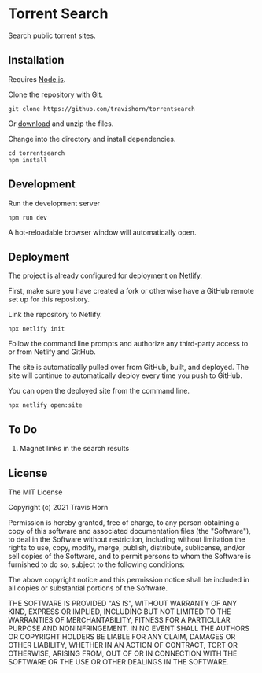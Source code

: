 # Torrent Search

Search public torrent sites.

## Installation

Requires [Node.js](https://nodejs.org/).

Clone the repository with [Git](https://git-scm.com/).

```
git clone https://github.com/travishorn/torrentsearch
```

Or [download](https://github.com/travishorn/torrentsearch/archive/main.zip) and unzip the files.

Change into the directory and install dependencies.

```
cd torrentsearch
npm install
```

## Development

Run the development server

```
npm run dev
```

A hot-reloadable browser window will automatically open.

## Deployment

The project is already configured for deployment on [Netlify](https://www.netlify.com/).

First, make sure you have created a fork or otherwise have a GitHub remote set up for this repository.

Link the repository to Netlify.

```
npx netlify init
```

Follow the command line prompts and authorize any third-party access to or from Netlify and GitHub.

The site is automatically pulled over from GitHub, built, and deployed. The site will continue to automatically deploy every time you push to GitHub.

You can open the deployed site from the command line.

```
npx netlify open:site
```

## To Do

1. Magnet links in the search results

## License

The MIT License

Copyright (c) 2021 Travis Horn

Permission is hereby granted, free of charge, to any person obtaining a copy of this software and associated documentation files (the "Software"), to deal in the Software without restriction, including without limitation the rights to use, copy, modify, merge, publish, distribute, sublicense, and/or sell copies of the Software, and to permit persons to whom the Software is furnished to do so, subject to the following conditions:

The above copyright notice and this permission notice shall be included in all copies or substantial portions of the Software.

THE SOFTWARE IS PROVIDED "AS IS", WITHOUT WARRANTY OF ANY KIND, EXPRESS OR IMPLIED, INCLUDING BUT NOT LIMITED TO THE WARRANTIES OF MERCHANTABILITY, FITNESS FOR A PARTICULAR PURPOSE AND NONINFRINGEMENT. IN NO EVENT SHALL THE AUTHORS OR COPYRIGHT HOLDERS BE LIABLE FOR ANY CLAIM, DAMAGES OR OTHER LIABILITY, WHETHER IN AN ACTION OF CONTRACT, TORT OR OTHERWISE, ARISING FROM, OUT OF OR IN CONNECTION WITH THE SOFTWARE OR THE USE OR OTHER DEALINGS IN THE SOFTWARE.
